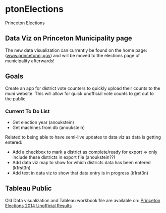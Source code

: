 # ptonElections
Princeton Elections

## Data Viz on Princeton Municipality page
The new data visualization can currently be found on the home page:
(www.princetonnj.gov) and will be moved to the elections page of municipality afterwards!

## Goals

Create an app for district vote counters to quickly upload their counts to the muni website. This will allow for quick unofficial vote counts to get out to the public.

### Current To Do List

* Get election year (anoukstein)
* Get machines from db (anoukstein)

Related to being able to have semi-live updates to data viz as data is getting entered:

* Add a checkbox to mark a district as complete/ready for export => only include these districts in export file (anoukstein??)
* Add data viz map to show for which districts data has been entered (k1rst3n)
* Add text in data viz to show that data entry is in progress (k1rst3n)

## Tableau Public

Old Data visualization and Tableau workbook file are available on:
[Princeton Elections 2014 Unofficial Results](https://public.tableau.com/profile/code.for.princeton#!/vizhome/PrincetonMunicipalityMaptest_0/PerPersonShadedMap)

